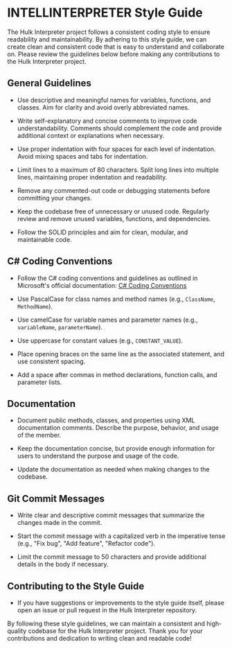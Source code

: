  # INTELLINTERPRETER Style Guide

The Hulk Interpreter project follows a consistent coding style to ensure readability and maintainability. By adhering to this style guide, we can create clean and consistent code that is easy to understand and collaborate on. Please review the guidelines below before making any contributions to the Hulk Interpreter project.

## General Guidelines

- Use descriptive and meaningful names for variables, functions, and classes. Aim for clarity and avoid overly abbreviated names.

- Write self-explanatory and concise comments to improve code understandability. Comments should complement the code and provide additional context or explanations when necessary.

- Use proper indentation with four spaces for each level of indentation. Avoid mixing spaces and tabs for indentation.

- Limit lines to a maximum of 80 characters. Split long lines into multiple lines, maintaining proper indentation and readability.

- Remove any commented-out code or debugging statements before committing your changes.

- Keep the codebase free of unnecessary or unused code. Regularly review and remove unused variables, functions, and dependencies.

- Follow the SOLID principles and aim for clean, modular, and maintainable code.

## C# Coding Conventions

- Follow the C# coding conventions and guidelines as outlined in Microsoft's official documentation: [C# Coding Conventions](https://docs.microsoft.com/en-us/dotnet/csharp/fundamentals/coding-style/coding-conventions)

- Use PascalCase for class names and method names (e.g., `ClassName`, `MethodName`).

- Use camelCase for variable names and parameter names (e.g., `variableName`, `parameterName`).

- Use uppercase for constant values (e.g., `CONSTANT_VALUE`).

- Place opening braces on the same line as the associated statement, and use consistent spacing.

- Add a space after commas in method declarations, function calls, and parameter lists.

## Documentation

- Document public methods, classes, and properties using XML documentation comments. Describe the purpose, behavior, and usage of the member.

- Keep the documentation concise, but provide enough information for users to understand the purpose and usage of the code.

- Update the documentation as needed when making changes to the codebase.

## Git Commit Messages

- Write clear and descriptive commit messages that summarize the changes made in the commit.

- Start the commit message with a capitalized verb in the imperative tense (e.g., "Fix bug", "Add feature", "Refactor code").

- Limit the commit message to 50 characters and provide additional details in the body if necessary.

## Contributing to the Style Guide

- If you have suggestions or improvements to the style guide itself, please open an issue or pull request in the Hulk Interpreter repository.

By following these style guidelines, we can maintain a consistent and high-quality codebase for the Hulk Interpreter project. Thank you for your contributions and dedication to writing clean and readable code!